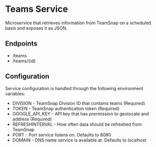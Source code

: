 # Teams Service
Microservice that retrieves information from TeamSnap on a scheduled basis and exposes it as JSON.

## Endpoints
 * /teams
 * /teams/{id}
 
## Configuration
Service configuration is handled through the following environment variables:
* DIVISION - TeamSnap Division ID that contains teams (Required)
* TOKEN - TeamSnap authentication token (Required)
* GOOGLE_API_KEY - API key that has prermission to geolocate and address (Required)
* REFRESHINTERVAL - How often data should be refreshed from TeamSnap
* PORT - Port service listens on. Defaults to 8080
* DOMAIN - DNS name service is available at. Defaults to localhost
